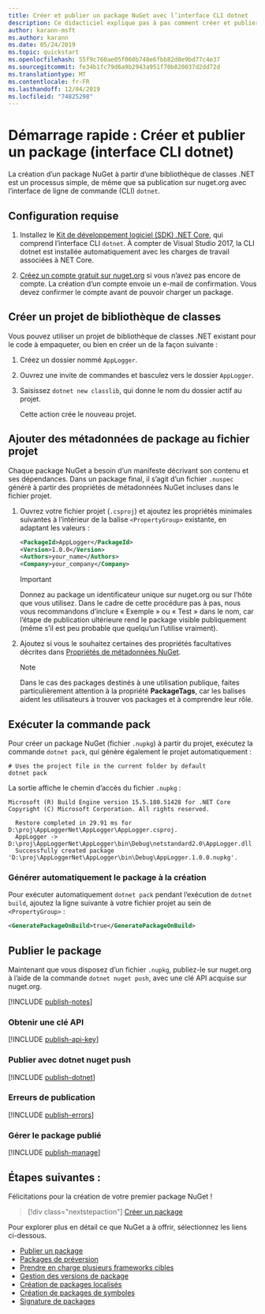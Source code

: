 ```yaml
---
title: Créer et publier un package NuGet avec l’interface CLI dotnet
description: Ce didacticiel explique pas à pas comment créer et publier un package NuGet avec l’interface de ligne de commande (CLI) .NET Core, dotnet.
author: karann-msft
ms.author: karann
ms.date: 05/24/2019
ms.topic: quickstart
ms.openlocfilehash: 55f9c760ae05f060b748e6fbb82d8e9bd77c4e37
ms.sourcegitcommit: fe34b1fc79d6a9b2943a951f70b820037d2dd72d
ms.translationtype: MT
ms.contentlocale: fr-FR
ms.lasthandoff: 12/04/2019
ms.locfileid: "74825298"
---
```

# <a name="quickstart-create-and-publish-a-package-dotnet-cli"></a>Démarrage rapide : Créer et publier un package (interface CLI dotnet)

La création d’un package NuGet à partir d’une bibliothèque de classes .NET est un processus simple, de même que sa publication sur nuget.org avec l’interface de ligne de commande (CLI) `dotnet`.

## <a name="prerequisites"></a>Configuration requise

1. Installez le [Kit de développement logiciel (SDK) .NET Core](https://www.microsoft.com/net/download/), qui comprend l’interface CLI `dotnet`. À compter de Visual Studio 2017, la CLI dotnet est installée automatiquement avec les charges de travail associées à NET Core.

1. [Créez un compte gratuit sur nuget.org](https://www.nuget.org/users/account/LogOn?returnUrl=%2F) si vous n’avez pas encore de compte. La création d’un compte envoie un e-mail de confirmation. Vous devez confirmer le compte avant de pouvoir charger un package.

## <a name="create-a-class-library-project"></a>Créer un projet de bibliothèque de classes

Vous pouvez utiliser un projet de bibliothèque de classes .NET existant pour le code à empaqueter, ou bien en créer un de la façon suivante :

1. Créez un dossier nommé `AppLogger`.

1. Ouvrez une invite de commandes et basculez vers le dossier `AppLogger`.

1. Saisissez `dotnet new classlib`, qui donne le nom du dossier actif au projet.

   Cette action crée le nouveau projet.

## <a name="add-package-metadata-to-the-project-file"></a>Ajouter des métadonnées de package au fichier projet

Chaque package NuGet a besoin d’un manifeste décrivant son contenu et ses dépendances. Dans un package final, il s’agit d’un fichier `.nuspec` généré à partir des propriétés de métadonnées NuGet incluses dans le fichier projet.

1. Ouvrez votre fichier projet (`.csproj`) et ajoutez les propriétés minimales suivantes à l’intérieur de la balise `<PropertyGroup>` existante, en adaptant les valeurs :

    ```xml
    <PackageId>AppLogger</PackageId>
    <Version>1.0.0</Version>
    <Authors>your_name</Authors>
    <Company>your_company</Company>
    ```

    > [!Important]
    > Donnez au package un identificateur unique sur nuget.org ou sur l’hôte que vous utilisez. Dans le cadre de cette procédure pas à pas, nous vous recommandons d’inclure « Exemple » ou « Test » dans le nom, car l’étape de publication ultérieure rend le package visible publiquement (même s’il est peu probable que quelqu’un l’utilise vraiment).

1. Ajoutez si vous le souhaitez certaines des propriétés facultatives décrites dans [Propriétés de métadonnées NuGet](/dotnet/core/tools/csproj#nuget-metadata-properties).

    > [!Note]
    > Dans le cas des packages destinés à une utilisation publique, faites particulièrement attention à la propriété **PackageTags**, car les balises aident les utilisateurs à trouver vos packages et à comprendre leur rôle.

## <a name="run-the-pack-command"></a>Exécuter la commande pack

Pour créer un package NuGet (fichier `.nupkg`) à partir du projet, exécutez la commande `dotnet pack`, qui génère également le projet automatiquement :

```dotnetcli
# Uses the project file in the current folder by default
dotnet pack
```

La sortie affiche le chemin d’accès du fichier `.nupkg` :

```output
Microsoft (R) Build Engine version 15.5.180.51428 for .NET Core
Copyright (C) Microsoft Corporation. All rights reserved.

  Restore completed in 29.91 ms for D:\proj\AppLoggerNet\AppLogger\AppLogger.csproj.
  AppLogger -> D:\proj\AppLoggerNet\AppLogger\bin\Debug\netstandard2.0\AppLogger.dll
  Successfully created package 'D:\proj\AppLoggerNet\AppLogger\bin\Debug\AppLogger.1.0.0.nupkg'.
```

### <a name="automatically-generate-package-on-build"></a>Générer automatiquement le package à la création

Pour exécuter automatiquement `dotnet pack` pendant l’exécution de `dotnet build`, ajoutez la ligne suivante à votre fichier projet au sein de `<PropertyGroup>` :

```xml
<GeneratePackageOnBuild>true</GeneratePackageOnBuild>
```

## <a name="publish-the-package"></a>Publier le package

Maintenant que vous disposez d’un fichier `.nupkg`, publiez-le sur nuget.org à l’aide de la commande `dotnet nuget push`, avec une clé API acquise sur nuget.org.

[!INCLUDE [publish-notes](includes/publish-notes.md)]

### <a name="acquire-your-api-key"></a>Obtenir une clé API

[!INCLUDE [publish-api-key](includes/publish-api-key.md)]

### <a name="publish-with-dotnet-nuget-push"></a>Publier avec dotnet nuget push

[!INCLUDE [publish-dotnet](includes/publish-dotnet.md)]

### <a name="publish-errors"></a>Erreurs de publication

[!INCLUDE [publish-errors](includes/publish-errors.md)]

### <a name="manage-the-published-package"></a>Gérer le package publié

[!INCLUDE [publish-manage](includes/publish-manage.md)]

## <a name="next-steps"></a>Étapes suivantes :

Félicitations pour la création de votre premier package NuGet !

> [!div class="nextstepaction"]
> [Créer un package](../create-packages/creating-a-package-dotnet-cli.md)

Pour explorer plus en détail ce que NuGet a à offrir, sélectionnez les liens ci-dessous.

- [Publier un package](../nuget-org/publish-a-package.md)
- [Packages de préversion](../create-packages/Prerelease-Packages.md)
- [Prendre en charge plusieurs frameworks cibles](../create-packages/multiple-target-frameworks-project-file.md)
- [Gestion des versions de package](../concepts/package-versioning.md)
- [Création de packages localisés](../create-packages/creating-localized-packages.md)
- [Création de packages de symboles](../create-packages/symbol-packages-snupkg.md)
- [Signature de packages](../create-packages/Sign-a-package.md)
